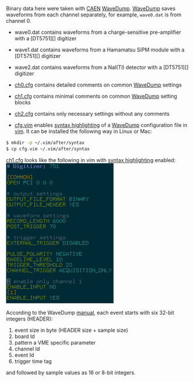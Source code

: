 Binary data here were taken with [CAEN][] [WaveDump][]. [WaveDump][] saves waveforms from each channel separately, for example, `wave0.dat` is from channel 0.

- wave0.dat contains waveforms from a charge-sensitive pre-amplifier with a [DT5751][] digitizer
- wave1.dat contains waveforms from a Hamamatsu SiPM module with a [DT5751][] digitizer
- wave2.dat contains waveforms from a NaI(Tl) detector with a [DT5751][] digitizer

- [ch0.cfg](ch0.cfg) contains detailed comments on common [WaveDump][] settings
- [ch1.cfg](ch1.cfg) contains minimal comments on common [WaveDump][] setting blocks
- [ch2.cfg](ch2.cfg) contains only necessary settings without any comments

- [cfg.vim](cfg.vim) enables [syntax highlighting][1] of a [WaveDump][] configuration file in [vim][]. It can be installed the following way in Linux or Mac:
```sh
$ mkdir -p ~/.vim/after/syntax
$ cp cfg.vim ~/.vim/after/syntax
```
[ch1.cfg](ch1.cfg) looks like the following in vim with [syntax highlighting][1] enabled:
![wavedump config file syntax highlighting in vim](vim.png)

According to the WaveDump [manual][], each event starts with six 32-bit integers (HEADER):

1. event size in byte (HEADER size + sample size)
2. board Id
3. pattern a VME specific parameter
4. channel Id
5. event Id
6. trigger time tag

and followed by sample values as 16 or 8-bit integers.

[1]:https://en.wikipedia.org/wiki/Syntax_highlighting
[vim]:https://www.vim.org/
[CAEN]:https://www.caen.it/
[WaveDump]:https://www.caen.it/products/caen-wavedump/
[DT5720]:https://www.caen.it/products/dt5720/
[TOWARD]:https://github.com/jintonic/toward
[manual]:https://usermanual.wiki/Document/UM2091WaveDumpUserManualrev13.87092449/view
